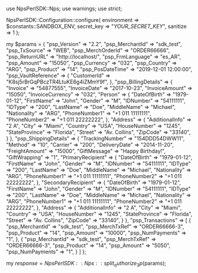 use NpsPerlSDK::Nps;
use warnings;
use strict;

NpsPerlSDK::Configuration::configure( 
    environment => $constants::SANDBOX_ENV,
    secret_key => "_YOUR_SECRET_KEY_",
    sanitize => 1 
    );

my $params = {
    "psp_Version" => "2.2",
    "psp_MerchantId" => "sdk_test",
    "psp_TxSource" => "WEB",
    "psp_MerchOrderId" => "ORDER66666",
    "psp_ReturnURL" => "http://localhost/",
    "psp_FrmLanguage" => "es_AR",
    "psp_Amount" => "15050",
    "psp_Currency" => "032",
    "psp_Country" => "ARG",
    "psp_Product" => "14",
    "psp_PosDateTime" => "2019-12-01 12:00:00",
    "psp_VaultReference" => {
        "CustomerId" => "K8sj5rBrGqPBczTR4LtuKE6g4iZMmY9f",
    },
    "psp_BillingDetails" => {
        "Invoice" => "54877555",
        "InvoiceDate" => "2017-10-23",
        "InvoiceAmount" => "15050",
        "InvoiceCurrency" => "032",
        "Person" => {
            "DateOfBirth" => "1979-01-12",
            "FirstName" => "John",
            "Gender" => "M",
            "IDNumber" => "54111111",
            "IDType" => "200",
            "LastName" => "Doe",
            "MiddleName" => "Michael",
            "Nationality" => "ARG",
            "PhoneNumber1" => "+1 011 11111111",
            "PhoneNumber2" => "+1 011 22222222",
            },
        "Address" => {
            "AdditionalInfo" => "2 A",
            "City" => "Miami",
            "Country" => "USA",
            "HouseNumber" => "1245",
            "StateProvince" => "Florida",
            "Street" => "Av. Collins",
            "ZipCode" => "33140",
            }
    },
    "psp_ShippingDetails" => {
        "TrackingNumber" => "154DDD54DWW11",
        "Method" => "10",
        "Carrier" => "200",
        "DeliveryDate" => "2014-11-20",
        "FreightAmount" => "15000",
        "GiftMessage" => "Happy Birthday!",
        "GiftWrapping" => "1",
        "PrimaryRecipient" => {
            "DateOfBirth" => "1979-01-12",
            "FirstName" => "John",
            "Gender" => "M",
            "IDNumber" => "54111111",
            "IDType" => "200",
            "LastName" => "Doe",
            "MiddleName" => "Michael",
            "Nationality" => "ARG",
            "PhoneNumber1" => "+1 011 11111111",
            "PhoneNumber2" => "+1 011 22222222",
            },
        "SecondaryRecipient" => {
            "DateOfBirth" => "1979-01-12",
            "FirstName" => "John",
            "Gender" => "M",
            "IDNumber" => "54111111",
            "IDType" => "200",
            "LastName" => "Doe",
            "MiddleName" => "Michael",
            "Nationality" => "ARG",
            "PhoneNumber1" => "+1 011 11111111",
            "PhoneNumber2" => "+1 011 22222222",
            },
        "Address" => {
            "AdditionalInfo" => "2 A",
            "City" => "Miami",
            "Country" => "USA",
            "HouseNumber" => "1245",
            "StateProvince" => "Florida",
            "Street" => "Av. Collins",
            "ZipCode" => "33140",
            }
    },
    "psp_Transactions" => [
        {
            "psp_MerchantId" => "sdk_test",
            "psp_MerchTxRef" => "ORDER66666-3",
            "psp_Product" => "14",
            "psp_Amount" => "10000",
            "psp_NumPayments" => "1",
        },
        {
            "psp_MerchantId" => "sdk_test",
            "psp_MerchTxRef" => "ORDER66666-3",
            "psp_Product" => "14",
            "psp_Amount" => "5050",
            "psp_NumPayments" => "1",
        }
    ]
};

my $response = NpsPerlSDK::Nps::split_authorize_3p($params);
